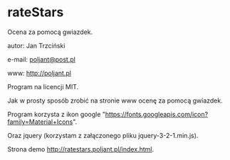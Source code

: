 # rateStars
Ocena za pomocą gwiazdek.

autor: Jan Trzciński

e-mail: poljant@post.pl

www: http://poljant.pl

Program na licencji MIT.

Jak w prosty sposób zrobić na stronie www ocenę za pomocą gwiazdek.

Program korzysta z ikon google "https://fonts.googleapis.com/icon?family=Material+Icons".

Oraz jquery (korzystam z załączonego pliku jquery-3-2-1.min.js).

Strona demo http://ratestars.poljant.pl/index.html.



